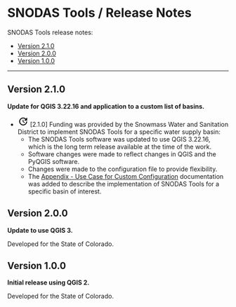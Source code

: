 # SNODAS Tools / Release Notes #

SNODAS Tools release notes:

*   [Version 2.1.0](#version-210)
*   [Version 2.0.0](#version-200)
*   [Version 1.0.0](#version-100)

----------

## Version 2.1.0 ##

**Update for QGIS 3.22.16 and application to a custom list of basins.**

*   ![change](change.png) [2.1.0] Funding was provided by the Snowmass Water and Sanitation District
    to implement SNODAS Tools for a specific water supply basin:
    +   The SNODAS Tools software was updated to use QGIS 3.22.16,
        which is the long term release available at the time of the work.
    +   Software changes were made to reflect changes in QGIS and the PyQGIS software.
    +   Changes were made to the configuration file to provide flexibility.
    +   The [Appendix - Use Case for Custom Configuration](../appendix-use-case-custom-config/use-case-custom-config.md)
        documentation was added to describe the implementation of SNODAS Tools for a specific basin of interest.

## Version 2.0.0 ##

**Update to use QGIS 3.**

Developed for the State of Colorado.

## Version 1.0.0 ##

**Initial release using QGIS 2.**

Developed for the State of Colorado.
